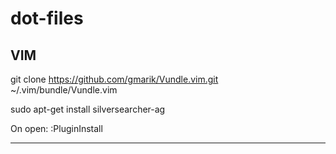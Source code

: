 # dot-files


## VIM

git clone https://github.com/gmarik/Vundle.vim.git ~/.vim/bundle/Vundle.vim

sudo apt-get install silversearcher-ag

On open: :PluginInstall

---


